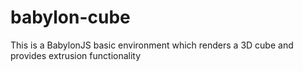 # babylon-cube
This is a BabylonJS basic environment which renders a 3D cube and provides extrusion functionality
